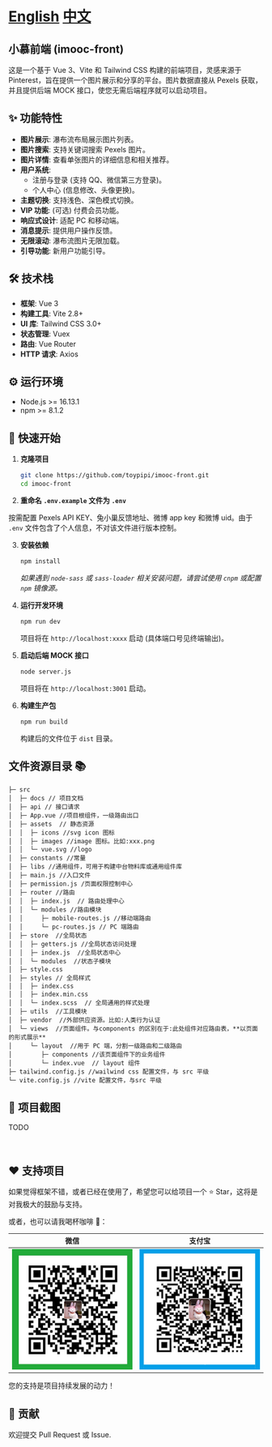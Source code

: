 # [English](README.en.md) [中文](README.md)

## 小慕前端 (imooc-front)

这是一个基于 Vue 3、Vite 和 Tailwind CSS 构建的前端项目，灵感来源于 Pinterest，旨在提供一个图片展示和分享的平台。图片数据直接从 Pexels 获取，并且提供后端 MOCK 接口，使您无需后端程序就可以启动项目。

## ✨ 功能特性

- **图片展示**: 瀑布流布局展示图片列表。
- **图片搜索**: 支持关键词搜索 Pexels 图片。
- **图片详情**: 查看单张图片的详细信息和相关推荐。
- **用户系统**:
  - 注册与登录 (支持 QQ、微信第三方登录)。
  - 个人中心 (信息修改、头像更换)。
- **主题切换**: 支持浅色、深色模式切换。
- **VIP 功能**: (可选) 付费会员功能。
- **响应式设计**: 适配 PC 和移动端。
- **消息提示**: 提供用户操作反馈。
- **无限滚动**: 瀑布流图片无限加载。
- **引导功能**: 新用户功能引导。

## 🛠️ 技术栈

- **框架**: Vue 3
- **构建工具**: Vite 2.8+
- **UI 库**: Tailwind CSS 3.0+
- **状态管理**: Vuex
- **路由**: Vue Router
- **HTTP 请求**: Axios

## ⚙️ 运行环境

- Node.js >= 16.13.1
- npm >= 8.1.2

## 🚀 快速开始

1.  **克隆项目**

    ```bash
    git clone https://github.com/toypipi/imooc-front.git
    cd imooc-front
    ```

2.  **重命名 `.env.example` 文件为 `.env`**

按需配置 Pexels API KEY、兔小巢反馈地址、微博 app key 和微博 uid。由于 `.env` 文件包含了个人信息，不对该文件进行版本控制。

3.  **安装依赖**

    ```bash
    npm install
    ```

    _如果遇到 `node-sass` 或 `sass-loader` 相关安装问题，请尝试使用 `cnpm` 或配置 `npm` 镜像源。_

4.  **运行开发环境**

    ```bash
    npm run dev
    ```

    项目将在 `http://localhost:xxxx` 启动 (具体端口号见终端输出)。

5.  **启动后端 MOCK 接口**

    ```bash
    node server.js
    ```

    项目将在 `http://localhost:3001` 启动。

6.  **构建生产包**
    ```bash
    npm run build
    ```
    构建后的文件位于 `dist` 目录。

## 文件资源目录 📚

```text
├─ src
│  ├─ docs // 项目文档
│  ├─ api // 接口请求
│  ├─ App.vue //项目根组件，一级路由出口
│  ├─ assets  // 静态资源
│  │  ├─ icons //svg icon 图标
│  │  ├─ images //image 图标。比如:xxx.png
│  │  └─ vue.svg //logo
│  ├─ constants //常量
│  ├─ libs //通用组件，可用于构建中台物料库或通用组件库
│  ├─ main.js //入口文件
│  ├─ permission.js /页面权限控制中心
│  ├─ router //路由
│  │  ├─ index.js  // 路由处理中心
│  │  └─ modules //路由模块
│  │     ├─ mobile-routes.js //移动端路由
│  │     └─ pc-routes.js // PC 端路由
│  ├─ store  //全局状态
│  │  ├─ getters.js //全局状态访问处理
│  │  ├─ index.js  //全局状态中心
│  │  └─ modules  //状态子模块
│  ├─ style.css
│  ├─ styles // 全局样式
│  │  ├─ index.css
│  │  ├─ index.min.css
│  │  └─ index.scss  // 全局通用的样式处理
│  ├─ utils  //工具模块
│  ├─ vendor  //外部供应资源。比如:人类行为认证
│  └─ views  //页面组件。与components 的区别在于:此处组件对应路由表，**以页面的形式展示**
│     └─ layout  //用于 PC 端，分割一级路由和二级路由
│        ├─ components //该页面组件下的业务组件
│        └─ index.vue  // layout 组件
├─ tailwind.config.js //wailwind css 配置文件，与 src 平级
└─ vite.config.js //vite 配置文件，与src 平级
```

## 📸 项目截图

TODO

![]()

## ❤️ 支持项目

如果觉得框架不错，或者已经在使用了，希望您可以给项目一个 ⭐ Star，这将是对我极大的鼓励与支持。

或者，也可以请我喝杯咖啡 🤭：

|                 微信                 |               支付宝                |
| :----------------------------------: | :---------------------------------: |
| ![微信](./docs/images/wechatpay.JPG) | ![支付宝](./docs/images/alipay.JPG) |

您的支持是项目持续发展的动力！

## 🤝 贡献

欢迎提交 Pull Request 或 Issue.
